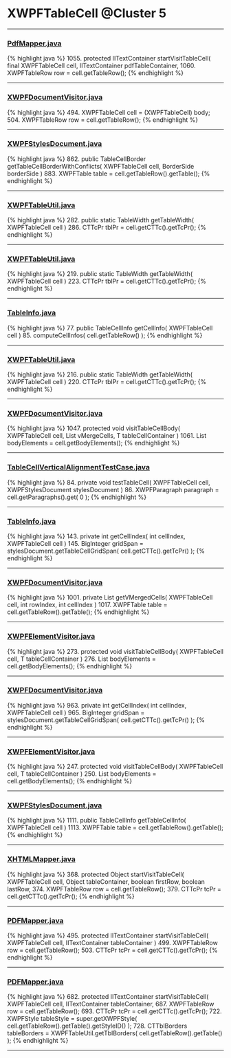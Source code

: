 # XWPFTableCell @Cluster 5

***

### [PdfMapper.java](https://searchcode.com/codesearch/view/96673019/)
{% highlight java %}
1055. protected IITextContainer startVisitTableCell( final XWPFTableCell cell, IITextContainer pdfTableContainer,
1060.     XWPFTableRow row = cell.getTableRow();
{% endhighlight %}

***

### [XWPFDocumentVisitor.java](https://searchcode.com/codesearch/view/96672565/)
{% highlight java %}
494. XWPFTableCell cell = (XWPFTableCell) body;
504. XWPFTableRow row = cell.getTableRow();
{% endhighlight %}

***

### [XWPFStylesDocument.java](https://searchcode.com/codesearch/view/96672666/)
{% highlight java %}
862. public TableCellBorder getTableCellBorderWithConflicts( XWPFTableCell cell, BorderSide borderSide )
883.         XWPFTable table = cell.getTableRow().getTable();
{% endhighlight %}

***

### [XWPFTableUtil.java](https://searchcode.com/codesearch/view/96672636/)
{% highlight java %}
282. public static TableWidth getTableWidth( XWPFTableCell cell )
286.     CTTcPr tblPr = cell.getCTTc().getTcPr();
{% endhighlight %}

***

### [XWPFTableUtil.java](https://searchcode.com/codesearch/view/96673299/)
{% highlight java %}
219. public static TableWidth getTableWidth( XWPFTableCell cell )
223.     CTTcPr tblPr = cell.getCTTc().getTcPr();
{% endhighlight %}

***

### [TableInfo.java](https://searchcode.com/codesearch/view/96672683/)
{% highlight java %}
77. public TableCellInfo getCellInfo( XWPFTableCell cell )
85.     computeCellInfos( cell.getTableRow() );
{% endhighlight %}

***

### [XWPFTableUtil.java](https://searchcode.com/codesearch/view/12208688/)
{% highlight java %}
216. public static TableWidth getTableWidth( XWPFTableCell cell )
220.     CTTcPr tblPr = cell.getCTTc().getTcPr();
{% endhighlight %}

***

### [XWPFDocumentVisitor.java](https://searchcode.com/codesearch/view/96672565/)
{% highlight java %}
1047. protected void visitTableCellBody( XWPFTableCell cell, List<XWPFTableCell> vMergeCells, T tableCellContainer )
1061.         List<IBodyElement> bodyElements = cell.getBodyElements();
{% endhighlight %}

***

### [TableCellVerticalAlignmentTestCase.java](https://searchcode.com/codesearch/view/96672468/)
{% highlight java %}
84. private void testTableCell( XWPFTableCell cell, XWPFStylesDocument stylesDocument )
86.     XWPFParagraph paragraph = cell.getParagraphs().get( 0 );
{% endhighlight %}

***

### [TableInfo.java](https://searchcode.com/codesearch/view/96672683/)
{% highlight java %}
143. private int getCellIndex( int cellIndex, XWPFTableCell cell )
145.     BigInteger gridSpan = stylesDocument.getTableCellGridSpan( cell.getCTTc().getTcPr() );
{% endhighlight %}

***

### [XWPFDocumentVisitor.java](https://searchcode.com/codesearch/view/96672565/)
{% highlight java %}
1001. private List<XWPFTableCell> getVMergedCells( XWPFTableCell cell, int rowIndex, int cellIndex )
1017.             XWPFTable table = cell.getTableRow().getTable();
{% endhighlight %}

***

### [XWPFElementVisitor.java](https://searchcode.com/codesearch/view/12208676/)
{% highlight java %}
273. protected void visitTableCellBody( XWPFTableCell cell, T tableCellContainer )
276.     List<IBodyElement> bodyElements = cell.getBodyElements();
{% endhighlight %}

***

### [XWPFDocumentVisitor.java](https://searchcode.com/codesearch/view/96672565/)
{% highlight java %}
963. private int getCellIndex( int cellIndex, XWPFTableCell cell )
965.     BigInteger gridSpan = stylesDocument.getTableCellGridSpan( cell.getCTTc().getTcPr() );
{% endhighlight %}

***

### [XWPFElementVisitor.java](https://searchcode.com/codesearch/view/96673254/)
{% highlight java %}
247. protected void visitTableCellBody( XWPFTableCell cell, T tableCellContainer )
250.     List<IBodyElement> bodyElements = cell.getBodyElements();
{% endhighlight %}

***

### [XWPFStylesDocument.java](https://searchcode.com/codesearch/view/96672666/)
{% highlight java %}
1111. public TableCellInfo getTableCellInfo( XWPFTableCell cell )
1113.     XWPFTable table = cell.getTableRow().getTable();
{% endhighlight %}

***

### [XHTMLMapper.java](https://searchcode.com/codesearch/view/96673744/)
{% highlight java %}
368. protected Object startVisitTableCell( XWPFTableCell cell, Object tableContainer, boolean firstRow, boolean lastRow,
374.     XWPFTableRow row = cell.getTableRow();
379.     CTTcPr tcPr = cell.getCTTc().getTcPr();
{% endhighlight %}

***

### [PDFMapper.java](https://searchcode.com/codesearch/view/12208685/)
{% highlight java %}
495. protected IITextContainer startVisitTableCell( XWPFTableCell cell, IITextContainer tableContainer )
499.     XWPFTableRow row = cell.getTableRow();
503.     CTTcPr tcPr = cell.getCTTc().getTcPr();
{% endhighlight %}

***

### [PDFMapper.java](https://searchcode.com/codesearch/view/96673303/)
{% highlight java %}
682. protected IITextContainer startVisitTableCell( XWPFTableCell cell, IITextContainer tableContainer,
687.     XWPFTableRow row = cell.getTableRow();
693.     CTTcPr tcPr = cell.getCTTc().getTcPr();
722.         XWPFStyle tableStyle = super.getXWPFStyle( cell.getTableRow().getTable().getStyleID() );
728.         CTTblBorders tableBorders = XWPFTableUtil.getTblBorders( cell.getTableRow().getTable() );
{% endhighlight %}

***

